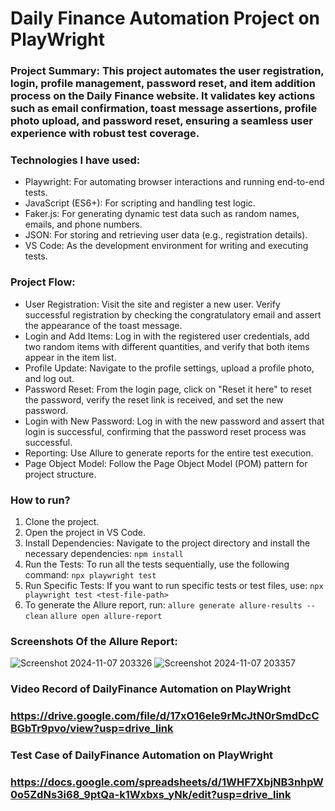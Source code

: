 # Daily Finance Automation Project on PlayWright
### Project Summary: This project automates the user registration, login, profile management, password reset, and item addition process on the Daily Finance website. It validates key actions such as email confirmation, toast message assertions, profile photo upload, and password reset, ensuring a seamless user experience with robust test coverage.

### Technologies I have used: 
- Playwright: For automating browser interactions and running end-to-end tests.
- JavaScript (ES6+): For scripting and handling test logic.
- Faker.js: For generating dynamic test data such as random names, emails, and phone numbers.
- JSON: For storing and retrieving user data (e.g., registration details).
- VS Code: As the development environment for writing and executing tests.

### Project Flow:
- User Registration: Visit the site and register a new user. Verify successful registration by checking the congratulatory email and assert the appearance of the toast message.
- Login and Add Items: Log in with the registered user credentials, add two random items with different quantities, and verify that both items appear in the item list.
- Profile Update: Navigate to the profile settings, upload a profile photo, and log out.
- Password Reset: From the login page, click on "Reset it here" to reset the password, verify the reset link is received, and set the new password.
- Login with New Password: Log in with the new password and assert that login is successful, confirming that the password reset process was successful.
- Reporting: Use Allure to generate reports for the entire test execution.
- Page Object Model: Follow the Page Object Model (POM) pattern for project structure.

### How to run?
1. Clone the project.
2. Open the project in VS Code.
3. Install Dependencies: Navigate to the project directory and install the necessary dependencies:  ```npm install```
4. Run the Tests: To run all the tests sequentially, use the following command:  ```npx playwright test```
5. Run Specific Tests: If you want to run specific tests or test files, use:  ```npx playwright test <test-file-path>```
6. To generate the Allure report, run:  ```allure generate allure-results --clean```
                                        ```allure open allure-report```

### Screenshots Of the Allure Report:
![Screenshot 2024-11-07 203326](https://github.com/user-attachments/assets/35efb2c7-5caf-42f7-b850-e6bd42841d9e)
![Screenshot 2024-11-07 203357](https://github.com/user-attachments/assets/4ce1c881-6171-4ade-8423-9988c70bea5b)


### Video Record of DailyFinance Automation on PlayWright
### https://drive.google.com/file/d/17xO16eIe9rMcJtN0rSmdDcCBGbTr9pvo/view?usp=drive_link

### Test Case of DailyFinance Automation on PlayWright
### https://docs.google.com/spreadsheets/d/1WHF7XbjNB3nhpW0o5ZdNs3i68_9ptQa-k1Wxbxs_yNk/edit?usp=drive_link
